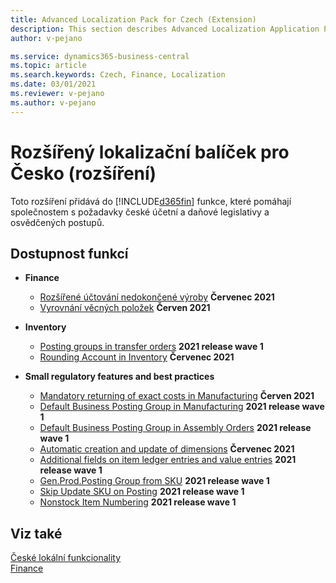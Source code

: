 ```yaml
---
title: Advanced Localization Pack for Czech (Extension) 
description: This section describes Advanced Localization Application Pack for Czech extension functionality.
author: v-pejano

ms.service: dynamics365-business-central
ms.topic: article
ms.search.keywords: Czech, Finance, Localization
ms.date: 03/01/2021
ms.reviewer: v-pejano
ms.author: v-pejano
---
```


# Rozšířený lokalizační balíček pro Česko (rozšíření)

Toto rozšíření přidává do [!INCLUDE[d365fin](../../includes/d365fin_md.md)] funkce, které pomáhají společnostem s požadavky české účetní a daňové legislativy a osvědčených postupů.

## Dostupnost funkcí

- **Finance**
  - [Rozšířené účtování nedokončené výroby](wip-extended-posting.md) **Červenec 2021**
  - [Vyrovnání věcných položek](general-ledger-entries-application.md) **Červen 2021**

- **Inventory**
  - [Posting groups in transfer orders](how-to-use-posting-groups-in-transfer-orders.md) **2021 release wave 1**
  - [Rounding Account in Inventory](how-to-round-account-in-inventory.md) **Červenec 2021**

- **Small regulatory features and best practices**
  - [Mandatory returning of exact costs in Manufacturing](how-to-setup-mandatory-return-exact-costs-manufacturing.md) **Červen 2021**
  - [Default Business Posting Group in Manufacturing](how-to-setup-default-bus-post-group-manufacturing.md) **2021 release wave 1**
  - [Default Business Posting Group in Assembly Orders](how-to-setup-default-bus-post-group-assembly-orders.md) **2021 release wave 1**
  - [Automatic creation and update of dimensions](how-to-automatic-creation-and-update-dimensions.md) **Červenec 2021**
  - [Additional fields on item ledger entries and value entries](how-to-use-add-fields-item-entries.md) **2021 release wave 1**
  - [Gen.Prod.Posting Group from SKU](how-to-setup-gen-prod-posting-group-from-sku.md) **2021 release wave 1**
  - [Skip Update SKU on Posting](how-to-setup-skip-update-sku-on-posting.md) **2021 release wave 1**
  - [Nonstock Item Numbering](how-to-setup-nonstock-item-numbering.md) **2021 release wave 1**

## Viz také

[České lokální funkcionality](czech-local-functionality.md)  
[Finance](../../finance.md)
